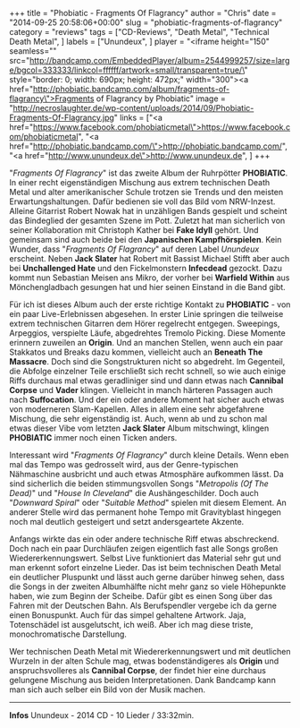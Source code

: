 +++
title = "Phobiatic - Fragments Of Flagrancy"
author = "Chris"
date = "2014-09-25 20:58:06+00:00"
slug = "phobiatic-fragments-of-flagrancy"
category = "reviews"
tags = ["CD-Reviews", "Death Metal", "Technical Death Metal", ]
labels = ["Unundeux", ]
player = "<iframe height=\"150\" seamless=\"\" src=\"http://bandcamp.com/EmbeddedPlayer/album=2544999257/size=large/bgcol=333333/linkcol=ffffff/artwork=small/transparent=true/\" style=\"border: 0; width: 690px; height: 472px;\" width=\"300\"><a href=\"http://phobiatic.bandcamp.com/album/fragments-of-flagrancy\">Fragments of Flagrancy by Phobiatic</a></iframe>"
image = "http://necroslaughter.de/wp-content/uploads/2014/09/Phobiatic-Fragments-Of-Flagrancy.jpg"
links = ["<a href=\"https://www.facebook.com/phobiaticmetal\">https://www.facebook.com/phobiaticmetal</a>", "<a href=\"http://phobiatic.bandcamp.com/\">http://phobiatic.bandcamp.com/</a>", "<a href=\"http://www.unundeux.de\">http://www.unundeux.de</a>", ]
+++

"_Fragments Of Flagrancy_" ist das zweite Album der Ruhrpötter **PHOBIATIC**. In einer recht eigenständigen Mischung aus extrem technischen Death Metal und alter amerikanischer Schule trotzen sie Trends und den meisten Erwartungshaltungen. Dafür bedienen sie voll das Bild vom NRW-Inzest. Alleine Gitarrist Robert Nowak hat in unzähligen Bands gespielt und scheint das Bindeglied der gesamten Szene im Pott. Zuletzt hat man sicherlich von seiner Kollaboration mit Christoph Kather bei **Fake Idyll** gehört. Und gemeinsam sind auch beide bei den **Japanischen Kampfhörspielen**. Kein Wunder, dass "_Fragments Of Flagrancy_" auf deren Label _Unundeux_ erscheint. Neben **Jack Slater** hat Robert mit Bassist Michael Stifft aber auch bei **Unchallenged Hate** und den Fickelmonstern **Infecdead** gezockt. Dazu kommt nun Sebastian Meisen ans Mikro, der vorher bei **Warfield Within** aus Mönchengladbach gesungen hat und hier seinen Einstand in die Band gibt.

Für ich ist dieses Album auch der erste richtige Kontakt zu **PHOBIATIC** - von ein paar Live-Erlebnissen abgesehen. In erster Linie springen die teilweise extrem technischen Gitarren dem Hörer regelrecht entgegen. Sweepings, Arpeggios, verspielte Läufe, abgedrehtes Tremolo Picking. Diese Momente erinnern zuweilen an **Origin**. Und an manchen Stellen, wenn auch ein paar Stakkatos und Breaks dazu kommen, vielleicht auch an **Beneath The Massacre**. Doch sind die Songstrukturen nicht so abgedreht. Im Gegenteil, die Abfolge einzelner Teile erschließt sich recht schnell, so wie auch einige Riffs durchaus mal etwas geradliniger sind und dann etwas nach **Cannibal Corpse** und **Vader** klingen. Vielleicht in manch härteren Passagen auch nach **Suffocation**. Und der ein oder andere Moment hat sicher auch etwas von moderneren Slam-Kapellen. Alles in allem eine sehr abgefahrene Mischung, die sehr eigenständig ist. Auch, wenn ab und zu schon mal etwas dieser Vibe vom letzten **Jack Slater** Album mitschwingt, klingen **PHOBIATIC** immer noch einen Ticken anders.

Interessant wird "_Fragments Of Flagrancy_" durch kleine Details. Wenn eben mal das Tempo was gedrosselt wird, aus der Genre-typischen Nähmaschine ausbricht und auch etwas Atmosphäre aufkommen lässt. Da sind sicherlich die beiden stimmungsvollen Songs "_Metropolis (Of The Dead)_" und "_House In Cleveland_" die Aushängeschilder. Doch auch "_Downward Spiral_" oder "_Suitable Method_" spielen mit diesem Element. An anderer Stelle wird das permanent hohe Tempo mit Gravityblast hingegen noch mal deutlich gesteigert und setzt andersgeartete Akzente.

Anfangs wirkte das ein oder andere technische Riff etwas abschreckend. Doch nach ein paar Durchläufen zeigen eigentlich fast alle Songs großen Wiedererkennungswert. Selbst Live funktioniert das Material sehr gut und man erkennt sofort einzelne Lieder. Das ist beim technischen Death Metal ein deutlicher Pluspunkt und lässt auch gerne darüber hinweg sehen, dass die Songs in der zweiten Albumhälfte nicht mehr ganz so viele Höhepunkte haben, wie zum Beginn der Scheibe. Dafür gibt es einen Song über das Fahren mit der Deutschen Bahn. Als Berufspendler vergebe ich da gerne einen Bonuspunkt. Auch für das simpel gehaltene Artwork. Jaja, Totenschädel ist ausgelutscht, ich weiß. Aber ich mag diese triste, monochromatische Darstellung.

Wer technischen Death Metal mit Wiedererkennungswert und mit deutlichen Wurzeln in der alten Schule mag, etwas bodenständigeres als **Origin** und anspruchsvolleres als **Cannibal Corpse**, der findet hier eine durchaus gelungene Mischung aus beiden Interpretationen. Dank Bandcamp kann man sich auch selber ein Bild von der Musik machen.





---
**Infos**
Unundeux - 2014
CD - 10 Lieder / 33:32min.
